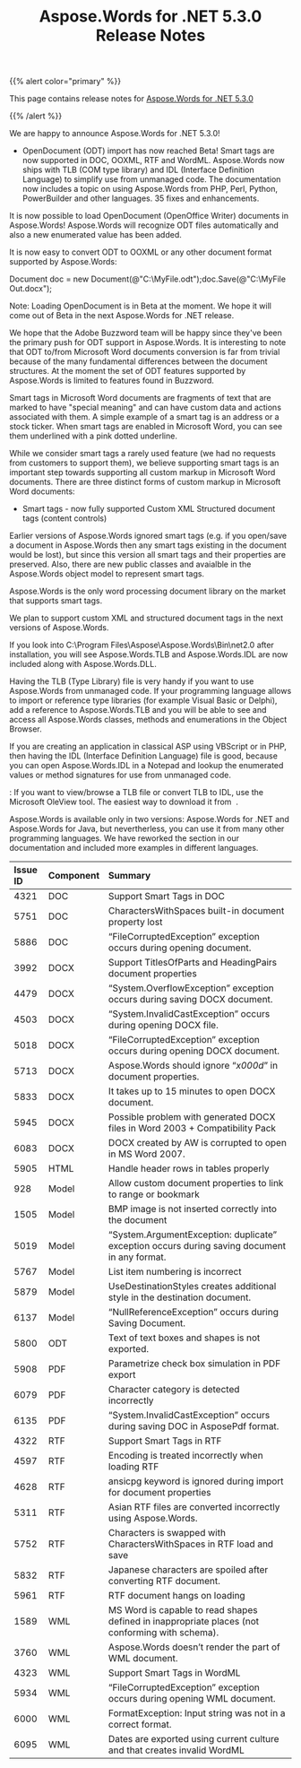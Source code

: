 ﻿---
title: Aspose.Words for .NET 5.3.0 Release Notes
articleTitle: Aspose.Words for .NET 5.3.0 Release Notes
linktitle: Aspose.Words for .NET 5.3.0 Release Notes
description: "Aspose.Words for .NET 5.3.0 Release Notes – learn about the latest updates and fixes."
type: docs
weight: 20
url: /net/aspose-words-for-net-5-3-0-release-notes/
---

{{% alert color="primary" %}} 

This page contains release notes for [Aspose.Words for .NET 5.3.0](https://downloads.aspose.com/words/net/new-releases/aspose.words-for-.net-5.3.0/)

{{% /alert %}} 

We are happy to announce Aspose.Words for .NET 5.3.0!

- OpenDocument (ODT) import has now reached Beta!
  Smart tags are now supported in DOC, OOXML, RTF and WordML. 
  Aspose.Words now ships with TLB (COM type library) and IDL (Interface Definition Language) to simplify use from unmanaged code. 
  The documentation now includes a topic on using Aspose.Words from PHP, Perl, Python, PowerBuilder and other languages. 
  35 fixes and enhancements. 



It is now possible to load OpenDocument (OpenOffice Writer) documents in Aspose.Words! Aspose.Words will recognize ODT files automatically and also a new enumerated value has been added.

It is now easy to convert ODT to OOXML or any other document format supported by Aspose.Words:

Document doc = new Document(@"C:\MyFile.odt");doc.Save(@"C:\MyFile Out.docx");

Note: Loading OpenDocument is in Beta at the moment. We hope it will come out of Beta in the next Aspose.Words for .NET release.

We hope that the Adobe Buzzword team will be happy since they've been the primary push for ODT support in Aspose.Words. It is interesting to note that ODT to/from Microsoft Word documents conversion is far from trivial because of the many fundamental differences between the document structures. At the moment the set of ODT features supported by Aspose.Words is limited to features found in Buzzword.



Smart tags in Microsoft Word documents are fragments of text that are marked to have "special meaning" and can have custom data and actions associated with them. A simple example of a smart tag is an address or a stock ticker. When smart tags are enabled in Microsoft Word, you can see them underlined with a pink dotted underline.

While we consider smart tags a rarely used feature (we had no requests from customers to support them), we believe supporting smart tags is an important step towards supporting all custom markup in Microsoft Word documents. There are three distinct forms of custom markup in Microsoft Word documents:

- Smart tags - now fully supported
  Custom XML 
  Structured document tags (content controls) 

Earlier versions of Aspose.Words ignored smart tags (e.g. if you open/save a document in Aspose.Words then any smart tags existing in the document would be lost), but since this version all smart tags and their properties are preserved. Also, there are new public classes and avaialble in the Aspose.Words object model to represent smart tags.

Aspose.Words is the only word processing document library on the market that supports smart tags.

We plan to support custom XML and structured document tags in the next versions of Aspose.Words.



If you look into C:\Program Files\Aspose\Aspose.Words\Bin\net2.0 after installation, you will see Aspose.Words.TLB and Aspose.Words.IDL are now included along with Aspose.Words.DLL.

Having the TLB (Type Library) file is very handy if you want to use Aspose.Words from unmanaged code. If your programming language allows to import or reference type libraries (for example Visual Basic or Delphi), add a reference to Aspose.Words.TLB and you will be able to see and access all Aspose.Words classes, methods and enumerations in the Object Browser.

If you are creating an application in classical ASP using VBScript or in PHP, then having the IDL (Interface Definition Language) file is good, because you can open Aspose.Words.IDL in a Notepad and lookup the enumerated values or method signatures for use from unmanaged code.

: If you want to view/browse a TLB file or convert TLB to IDL, use the Microsoft OleView tool. The easiest way to download it from  .



Aspose.Words is available only in two versions: Aspose.Words for .NET and Aspose.Words for Java, but nevertherless, you can use it from many other programming languages. We have reworked the section in our documentation and included more examples in different languages.



|Issue ID |Component |Summary |
| :- | :- | :- |
|4321 |DOC |Support Smart Tags in DOC |
|5751 |DOC |CharactersWithSpaces built-in document property lost |
|5886 |DOC |“FileCorruptedException” exception occurs during opening document. |
|3992 |DOCX |Support TitlesOfParts and HeadingPairs document properties |
|4479 |DOCX |“System.OverflowException” exception occurs during saving DOCX document. |
|4503 |DOCX |“System.InvalidCastException” occurs during opening DOCX file. |
|5018 |DOCX |“FileCorruptedException” exception occurs during opening DOCX document. |
|5713 |DOCX |Aspose.Words should ignore “*x000d*” in document properties. |
|5833 |DOCX |It takes up to 15 minutes to open DOCX document. |
|5945 |DOCX |Possible problem with generated DOCX files in Word 2003 + Compatibility Pack |
|6083 |DOCX |DOCX created by AW is corrupted to open in MS Word 2007. |
|5905 |HTML |Handle header rows in tables properly |
|928 |Model |Allow custom document properties to link to range or bookmark |
|1505 |Model |BMP image is not inserted correctly into the document |
|5019 |Model |“System.ArgumentException: duplicate” exception occurs during saving document in any format. |
|5767 |Model |List item numbering is incorrect |
|5879 |Model |UseDestinationStyles creates additional style in the destination document. |
|6137 |Model |“NullReferenceException” occurs during Saving Document. |
|5800 |ODT |Text of text boxes and shapes is not exported. |
|5908 |PDF |Parametrize check box simulation in PDF export |
|6079 |PDF |Character category is detected incorrectly |
|6135 |PDF |“System.InvalidCastException” occurs during saving DOC in AsposePdf format. |
|4322 |RTF |Support Smart Tags in RTF |
|4597 |RTF |Encoding is treated incorrectly when loading RTF |
|4628 |RTF |ansicpg keyword is ignored during import for document properties |
|5311 |RTF |Asian RTF files are converted incorrectly using Aspose.Words. |
|5752 |RTF |Characters is swapped with CharactersWithSpaces in RTF load and save |
|5832 |RTF |Japanese characters are spoiled after converting RTF document. |
|5961 |RTF |RTF document hangs on loading |
|1589 |WML |MS Word is capable to read shapes defined in inappropriate places (not conforming with schema). |
|3760 |WML |Aspose.Words doesn’t render the part of WML document. |
|4323 |WML |Support Smart Tags in WordML |
|5934 |WML |“FileCorruptedException” exception occurs during opening WML document. |
|6000 |WML |FormatException: Input string was not in a correct format. |
|6095 |WML |Dates are exported using current culture and that creates invalid WordML |

